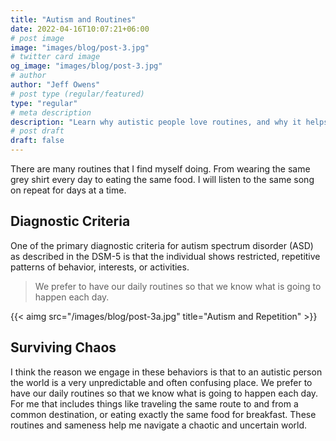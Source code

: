 ```yaml
---
title: "Autism and Routines"
date: 2022-04-16T10:07:21+06:00
# post image
image: "images/blog/post-3.jpg"
# twitter card image
og_image: "images/blog/post-3.jpg"
# author
author: "Jeff Owens"
# post type (regular/featured)
type: "regular"
# meta description
description: "Learn why autistic people love routines, and why it helps with reducing their anxiety."
# post draft
draft: false
---
```


There are many routines that I find myself doing. From wearing the same grey shirt every day to eating the same food. I will listen to the same song on repeat for days at a time. 

<h2 class="h4 mb-4">Diagnostic Criteria</h2>
One of the primary diagnostic criteria for autism spectrum disorder (ASD) as described in the DSM-5  is that the individual shows restricted, repetitive patterns of behavior, interests, or activities. 

> We prefer to have our daily routines so that we know what is going to happen each day.

{{< aimg  src="/images/blog/post-3a.jpg" title="Autism and Repetition" >}}

<h2 class="h4 mb-4">Surviving Chaos</h2>
I think the reason we engage in these behaviors is that to an autistic person the world is a very unpredictable and often confusing place. We prefer to have our daily routines so that we know what is going to happen each day. For me that includes things like traveling the same route to and from a common destination, or eating exactly the same food for breakfast. These routines and sameness help me navigate a chaotic and uncertain world. 

